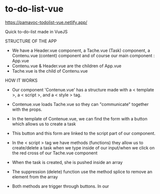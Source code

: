 # to-do-list-vue
 
https://pamavoc-todolist-vue.netlify.app/


Quick to-do-list made in VueJS 

STRUCTURE OF THE APP

- We have a Header.vue component, a Tache.vue (Task) component, a Contenu.vue (content) component and of course our main component : App.vue
- Contenu.vue & Header.vue are the children of App.vue
- Tache.vue is the child of Contenu.vue

HOW IT WORKS

- Our component 'Contenue.vue' has a structure made with a < template >, a < script >, and a < style > tag.
 
- Contenue.vue loads Tache.vue so they can "communicate" together with the props.

- In the template of Contenue.vue, we can find the form with a button which allows us to create a task 

- This button and this form are linked to the script part of our component.

- In the < script > tag we have methods (functions) they allow us to create/delete a task when we type inside of our input/when we click on the red cross of our Tache.vue component
 
- When the task is created, she is pushed inside an array

- The suppression (delete) function use the method splice to remove an element from the array

- Both methods are trigger through buttons. In our <template> we bind the method with a v-on:click=""
 
- To display the task, we linked our array with a v-for loop on the < li > so we can iterate on it. 

- Each time a new value is added inside our input, it will be added to the array and then shown in a < li >

 - To delete, a button is trigger on Tache.vue. This button take a v-on:click="suppression". "suppression" is a props sent to the parent, so the method is recognized when we click on the button.
 
 - In Contenue.vue, we have a v-bind:suppression="suppression" to link the props of Tache.vue to Component.vue so when we click on the redcross, the task is suppressed.
 
THAT'S ALL ;)


## Project setup
```
npm install
```

### Compiles and hot-reloads for development
```
npm run serve
```

### Compiles and minifies for production
```
npm run build
```

### Lints and fixes files
```
npm run lint
```

### Customize configuration
See [Configuration Reference](https://cli.vuejs.org/config/).

